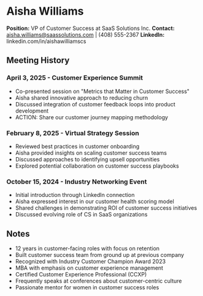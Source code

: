 # Aisha Williams
**Position:** VP of Customer Success at SaaS Solutions Inc.
**Contact:** aisha.williams@saassolutions.com | (408) 555-2367
**LinkedIn:** linkedin.com/in/aishawilliamscs

## Meeting History

### April 3, 2025 - Customer Experience Summit
* Co-presented session on "Metrics that Matter in Customer Success"
* Aisha shared innovative approach to reducing churn
* Discussed integration of customer feedback loops into product development
* ACTION: Share our customer journey mapping methodology

### February 8, 2025 - Virtual Strategy Session
* Reviewed best practices in customer onboarding
* Aisha provided insights on scaling customer success teams
* Discussed approaches to identifying upsell opportunities
* Explored potential collaboration on customer success playbooks

### October 15, 2024 - Industry Networking Event
* Initial introduction through LinkedIn connection
* Aisha expressed interest in our customer health scoring model
* Shared challenges in demonstrating ROI of customer success initiatives
* Discussed evolving role of CS in SaaS organizations

## Notes
* 12 years in customer-facing roles with focus on retention
* Built customer success team from ground up at previous company
* Recognized with Industry Customer Champion Award 2023
* MBA with emphasis on customer experience management
* Certified Customer Experience Professional (CCXP)
* Frequently speaks at conferences about customer-centric culture
* Passionate mentor for women in customer success roles